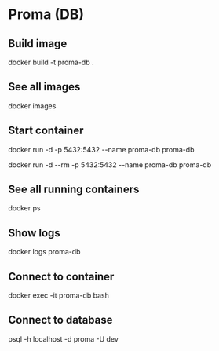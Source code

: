 # Proma (DB)

## Build image

docker build -t proma-db .

## See all images

docker images

## Start container

docker run -d -p 5432:5432 --name proma-db proma-db

docker run -d --rm -p 5432:5432 --name proma-db proma-db

## See all running containers

docker ps

## Show logs

docker logs proma-db

## Connect to container

docker exec -it proma-db bash

## Connect to database

psql -h localhost -d proma -U dev
